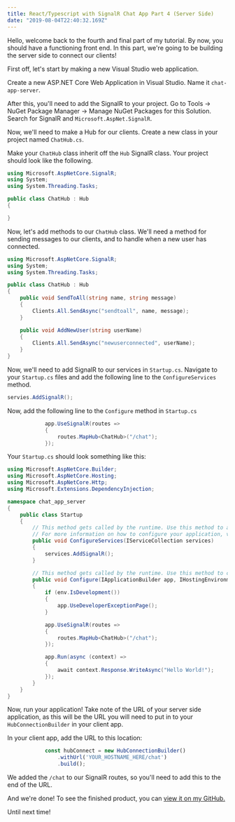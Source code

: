 ```yaml
---
title: React/Typescript with SignalR Chat App Part 4 (Server Side)
date: "2019-08-04T22:40:32.169Z"
---
```


Hello, welcome back to the fourth and final part of my tutorial. By now, you should have a functioning front end. In this part, we're going to be building the server side to connect our clients!

First off, let's start by making a new Visual Studio web application.

Create a new ASP.NET Core Web Application in Visual Studio. Name it `chat-app-server`.

After this, you'll need to add the SignalR to your project. Go to Tools -> NuGet Package Manager -> Manage NuGet Packages for this Solution. Search for SignalR and `Microsoft.AspNet.SignalR`.

Now, we'll need to make a Hub for our clients. Create a new class in your project named `ChatHub.cs`. 

Make your `ChatHub` class inherit off the `Hub` SignalR class. Your project should look like the following. 

```csharp
using Microsoft.AspNetCore.SignalR;
using System;
using System.Threading.Tasks;

public class ChatHub : Hub
{

}
```

Now, let's add methods to our `ChatHub` class. We'll need a method for sending messages to our clients, and to handle when a new user has connected.

```csharp
using Microsoft.AspNetCore.SignalR;
using System;
using System.Threading.Tasks;

public class ChatHub : Hub
{
    public void SendToAll(string name, string message)
    {
        Clients.All.SendAsync("sendtoall", name, message);
    }

    public void AddNewUser(string userName)
    {
        Clients.All.SendAsync("newuserconnected", userName);
    }
}
```

Now, we'll need to add SignalR to our services in `Startup.cs`. Navigate to your `Startup.cs` files and add the following line to the `ConfigureServices` method.

```csharp
servies.AddSignalR();
```

Now, add the following line to the `Configure` method in `Startup.cs`

```csharp
            app.UseSignalR(routes =>
            {
                routes.MapHub<ChatHub>("/chat");
            });
```

Your `Startup.cs` should look something like this:

```csharp
using Microsoft.AspNetCore.Builder;
using Microsoft.AspNetCore.Hosting;
using Microsoft.AspNetCore.Http;
using Microsoft.Extensions.DependencyInjection;

namespace chat_app_server
{
    public class Startup
    {
        // This method gets called by the runtime. Use this method to add services to the container.
        // For more information on how to configure your application, visit https://go.microsoft.com/fwlink/?LinkID=398940
        public void ConfigureServices(IServiceCollection services)
        {
            services.AddSignalR();
        }

        // This method gets called by the runtime. Use this method to configure the HTTP request pipeline.
        public void Configure(IApplicationBuilder app, IHostingEnvironment env)
        {
            if (env.IsDevelopment())
            {
                app.UseDeveloperExceptionPage();
            }

            app.UseSignalR(routes =>
            {
                routes.MapHub<ChatHub>("/chat");
            });

            app.Run(async (context) =>
            {
                await context.Response.WriteAsync("Hello World!");
            });
        }
    }
}
```

Now, run your application! Take note of the URL of your server side application, as this will be the URL you will need to put in to your `HubConnectionBuilder` in your client app.

In your client app, add the URL to this location:

```typescript
            const hubConnect = new HubConnectionBuilder()
                .withUrl('YOUR_HOSTNAME_HERE/chat')
                .build();
```

We added the `/chat` to our SignalR routes, so you'll need to add this to the end of the URL.

And we're done! To see the finished product, you can [view it on my GitHub.](https://github.com/fulgencc/chat-app-server)

Until next time!